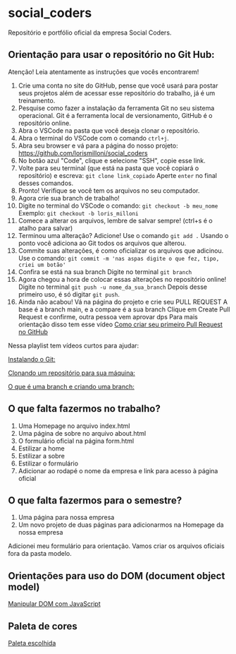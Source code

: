 # social_coders
Repositório e portfólio oficial da empresa Social Coders.

## Orientação para usar o repositório no Git Hub:
Atenção! Leia atentamente as instruções que vocês encontrarem!

1. Crie uma conta no site do GitHub, pense que você usará para postar seus projetos além de acessar esse repositório do trabalho, já é um treinamento.
2. Pesquise como fazer a instalação da ferramenta Git no seu sistema operacional.
   Git é a ferramenta local de versionamento, GitHub é o repositório online.
3. Abra o VSCode na pasta que você deseja clonar o repositório.
4. Abra o terminal do VSCode com o comando `ctrl+j`.
5. Abra seu browser e vá para a página do nosso projeto: https://github.com/lorismilloni/social_coders
6. No botão azul "Code", clique e selecione "SSH", copie esse link.
7. Volte para seu terminal (que está na pasta que você copiará o repositório) e escreva:
   `git clone link_copiado`
   Aperte `enter` no final desses comandos.
8. Pronto! Verifique se você tem os arquivos no seu computador.
9. Agora crie sua branch de trabalho!
10. Digite no terminal do VSCode o comando:
    `git checkout -b meu_nome`
    Exemplo: `git checkout -b loris_milloni`
11. Comece a alterar os arquivos, lembre de salvar sempre! (ctrl+s é o atalho para salvar)
12. Terminou uma alteração? Adicione!
    Use o comando `git add .`
    Usando o ponto você adiciona ao Git todos os arquivos que alterou.
13. Commite suas alterações, é como oficializar os arquivos que adicinou.
    Use o comando: `git commit -m 'nas aspas digite o que fez, tipo, criei um botão'`
14. Confira se está na sua branch
    Digite no terminal `git branch`
15. Agora chegou a hora de colocar essas alterações no repositório online!
    Digite no terminal `git push -u nome_da_sua_branch`
    Depois desse primeiro uso, é só digitar `git push`.
16. Ainda não acabou! Vá na página do projeto e crie seu PULL REQUEST
    A base é a branch main, e a compare é a sua branch
    Clique em Create Pull Request e confirme, outra pessoa vem aprovar dps
    Para mais orientação disso tem esse vídeo
    [Como criar seu primeiro Pull Request no GitHub](https://www.youtube.com/watch?v=Du04jBWrv4A)


Nessa playlist tem vídeos curtos para ajudar:

[Instalando o Git:](https://www.youtube.com/watch?v=4IbSXeIFVE4&list=PLlAbYrWSYTiPA2iEiQ2PF_A9j__C4hi0A&index=5)

[Clonando um repositório para sua máquina:](https://www.youtube.com/watch?v=WEPB5pDSEIg&list=PLlAbYrWSYTiPA2iEiQ2PF_A9j__C4hi0A&index=17)

[O que é uma branch e criando uma branch:](https://www.youtube.com/watch?v=gptt0KjFPR4&list=PLlAbYrWSYTiPA2iEiQ2PF_A9j__C4hi0A&index=19)

## O que falta fazermos no trabalho?

1. Uma Homepage no arquivo index.html
2. Uma página de sobre no arquivo about.html
3. O formulário oficial na página form.html
4. Estilizar a home
5. Estilizar a sobre
6. Estilizar o formulário
7. Adicionar ao rodapé o nome da empresa e link para acesso à página oficial

## O que falta fazermos para o semestre?

1. Uma página para nossa empresa
2. Um novo projeto de duas páginas para adicionarmos na Homepage da nossa empresa

Adicionei meu formulário para orientação. Vamos criar os arquivos oficiais fora da pasta modelo.

## Orientações para uso do DOM (document object model)

[Manipular DOM com JavaScript](https://www.youtube.com/watch?v=0dBY09OJm04)

## Paleta de cores

[Paleta escolhida](https://coolors.co/palette/335c67-fff3b0-e09f3e-9e2a2b-540b0e)